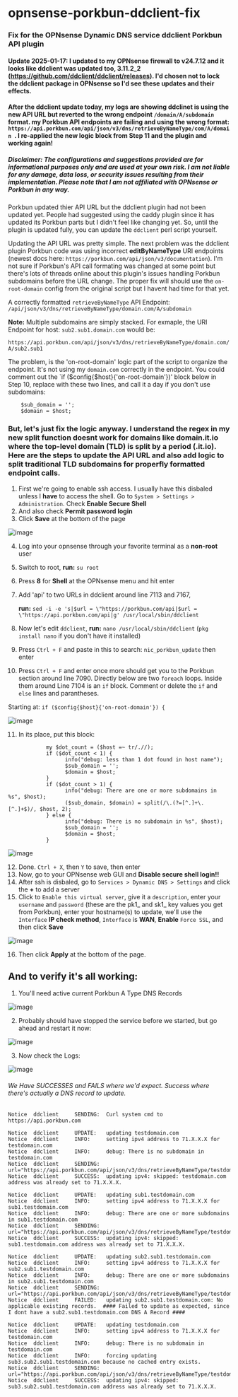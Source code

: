 # opnsense-porkbun-ddclient-fix
### Fix for the OPNsense Dynamic DNS service ddclient Porkbun API plugin

#### Update 2025-01-17: I updated to my OPNsense firewall to v24.7.12 and it looks like ddclient was updated too, 3.11.2_2 (https://github.com/ddclient/ddclient/releases). I'd chosen not to lock the ddclient package in OPNsense so I'd see these updates and their effects. 
#### After the ddclient update today, my logs are showing ddclinet is using the new API URL but reverted to the wrong endpoint `/domain/A/subdomain` format. my Porkbun API endpoints are failing and using the wrong format: `https://api.porkbun.com/api/json/v3/dns/retrieveByNameType/com/A/domain `. I re-applied the new logic block from Step 11 and the plugin and working again!

##### Disclaimer: The configurations and suggestions provided are for informational purposes only and are used at your own risk. I am not liable for any damage, data loss, or security issues resulting from their implementation. Please note that I am not affiliated with OPNsense or Porkbun in any way.


Porkbun updated thier API URL but the ddclient plugin had not been updated yet. People had suggested using the caddy plugin since it has updated its Porkbun parts but I didn't feel like changing yet. So, until the plugin is updated fully, you can update the `ddclient` perl script yourself.

Updating the API URL was pretty simple. The next problem was the ddclient plugin Porkbun code was using incorrect **editByNameType** URI endpoints (newest docs here: `https://porkbun.com/api/json/v3/documentation`). I'm not sure if Porkbun's API call formating was changed at some point but there's lots of threads online about this plugin's issues handling Porkbun subdomains before the URL change. The proper fix will should use the `on-root-domain` config from the original script but I havent had time for that yet.

A correctly formatted `retrieveByNameType` API Endpoint:
`/api/json/v3/dns/retrieveByNameType/domain.com/A/subdomain`

**Note:** Multiple subdomains are simply stacked. For exmaple, the URI Endpoint for host: `sub2.sub1.domain.com` would be:

`https://api.porkbun.com/api/json/v3/dns/retrieveByNameType/domain.com/A/sub2.sub1`


The problem, is the 'on-root-domain' logic part of the script to organize the endpoint. It's not using my `domain.com` correctly in the endpoint. You could comment out the `if ($config{$host}{'on-root-domain'})' block below in Step 10, replace with these two lines, and call it a day if you don't use subdomains:

```
    $sub_domain = '';
    $domain = $host;
```

### But, let's just fix the logic anyway. I understand the regex in my new split function doesnt work for domains like domain.it.io where the top-level domain (TLD) is split by a period (.it.io). Here are the steps to update the API URL and also add logic to split traditional TLD subdomains for properfly formatted endpoint calls.

1. First we're going to enable ssh access. I usually have this disbaled unless I **have** to access the shell. Go to `System > Settings > Administration`. Check **Enable Secure Shell**
2. And also check **Permit password login**
3. Click **Save** at the bottom of the page
   
![image](https://github.com/user-attachments/assets/7dfd4366-1106-465b-a7ac-0247ba8dcd98)


4. Log into your opnsense through your favorite terminal as a **non-root** user
5. Switch to root, **run:** `su root`
6. Press **8** for **Shell** at the OPNsense menu and hit enter
7. Add 'api' to two URLs in ddclient around line 7113 and 7167,

   **run:** `sed -i -e 's|$url = \"https://porkbun.com/api|$url = \"https://api.porkbun.com/api|g' /usr/local/sbin/ddclient`
8. Now let's edit `ddclient`, **run:** `nano /usr/local/sbin/ddclient`  (`pkg install nano` if you don't have it installed)
9. Press `Ctrl + F` and paste in this to search: `nic_porkbun_update` then enter

10. Press `Ctrl + F` and enter once more should get you to the Porkbun section around line 7090. Directly below are two `foreach` loops. Inside them around Line 7104 is an `if` block. Comment or delete the `if` and `else` lines and parantheses.

Starting at: `if ($config{$host}{'on-root-domain'}) {`

![image](https://github.com/user-attachments/assets/aec62aec-6f51-47e7-ba11-49370c404ef4)


11. In its place, put this block:
```
            my $dot_count = ($host =~ tr/.//);
            if ($dot_count < 1) {
                  info("debug: less than 1 dot found in host name");
                  $sub_domain = '';
                  $domain = $host;
            }
            if ($dot_count > 1) {
                  info("debug: There are one or more subdomains in %s", $host);
                  ($sub_domain, $domain) = split(/\.(?=[^.]+\.[^.]+$)/, $host, 2);
            } else {
                  info("debug: There is no subdomain in %s", $host);
                  $sub_domain = '';
                  $domain = $host;
            }
```
![image](https://github.com/user-attachments/assets/4a5617ef-b402-44ce-ac11-273f5e256ff5)

12. Done. `Ctrl + X`, then `Y` to save, then enter
13. Now, go to your OPNsense web GUI and **Disable secure shell login!!**
14. After ssh is disbaled, go to `Services > Dynamic DNS > Settings` and click the **+** to add a server
15. Click to `Enable this virtual server`, give it a `description`, enter your `username` and `password` (these are the pk1_ and sk1_ key values you get from Porkbun), enter your hostname(s) to update, we'll use the `Interface` **IP check method**, `Interface` is **WAN**, **Enable** `Force SSL`, and then click **Save**

![image](https://github.com/user-attachments/assets/47316c09-e18b-4e98-a39f-8741a96dd432)


16. Then click **Apply** at the bottom of the page.



## And to verify it's all working:

1) You'll need active current Porkbun A Type DNS Records

![image](https://github.com/user-attachments/assets/0570c5e3-dbe3-4758-8c8f-360d60e89e36)

2) Probably should have stopped the service before we started, but go ahead and restart it now:

![image](https://github.com/user-attachments/assets/13ba2c2a-2b32-4ccb-85b5-914b30b36f56)



3) Now check the Logs:

![image](https://github.com/user-attachments/assets/18fb8b0d-7a00-4726-8785-d1a28d5d6299)
###### We Have SUCCESSES and FAILS where we'd expect. Success where there's actually a DNS record to update.
```
Notice	ddclient	 SENDING:  Curl system cmd to https://api.porkbun.com

Notice	ddclient	 UPDATE:   updating testdomain.com
Notice	ddclient	 INFO:     setting ipv4 address to 71.X.X.X for testdomain.com
Notice	ddclient	 INFO:     debug: There is no subdomain in testdomain.com
Notice	ddclient	 SENDING:  url="https://api.porkbun.com/api/json/v3/dns/retrieveByNameType/testdomain.com/A/"
Notice	ddclient	 SUCCESS:  updating ipv4: skipped: testdomain.com address was already set to 71.X.X.X.

Notice	ddclient	 UPDATE:   updating sub1.testdomain.com
Notice	ddclient	 INFO:     setting ipv4 address to 71.X.X.X for sub1.testdomain.com
Notice	ddclient	 INFO:     debug: There are one or more subdomains in sub1.testdomain.com
Notice	ddclient	 SENDING:  url="https://api.porkbun.com/api/json/v3/dns/retrieveByNameType/testdomain.com/A/sub1"
Notice	ddclient	 SUCCESS:  updating ipv4: skipped: sub1.testdomain.com address was already set to 71.X.X.X.

Notice	ddclient	 UPDATE:   updating sub2.sub1.testdomain.com
Notice	ddclient	 INFO:     setting ipv4 address to 71.X.X.X for sub2.sub1.testdomain.com
Notice	ddclient	 INFO:     debug: There are one or more subdomains in sub2.sub1.testdomain.com
Notice	ddclient	 SENDING:  url="https://api.porkbun.com/api/json/v3/dns/retrieveByNameType/testdomain.com/A/sub2.sub1"
Notice	ddclient	 FAILED:   updating sub2.sub1.testdomain.com: No applicable existing records.  #### Failed to update as expected, since I dont have a sub2.sub1.testdomain.com DNS A Record ####

Notice	ddclient	 UPDATE:   updating testdomain.com
Notice	ddclient	 INFO:     setting ipv4 address to 71.X.X.X for testdomain.com
Notice	ddclient	 INFO:     debug: There is no subdomain in testdomain.com
Notice	ddclient	 INFO:     forcing updating sub3.sub2.sub1.testdomain.com because no cached entry exists.
Notice	ddclient	 SENDING:  url="https://api.porkbun.com/api/json/v3/dns/retrieveByNameType/testdomain.com/A/sub3.sub2.sub1"
Notice	ddclient	 SUCCESS:  updating ipv4: skipped: sub3.sub2.sub1.testdomain.com address was already set to 71.X.X.X.
```







